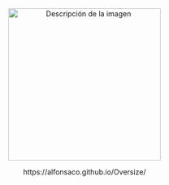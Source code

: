 <div align="center">
  <img src="https://github.com/alfonsaco/Oversize/blob/main/Imágenes/OversizeTrazo.png" alt="Descripción de la imagen" width="300px">
  <p>https://alfonsaco.github.io/Oversize/</p>
</div>

